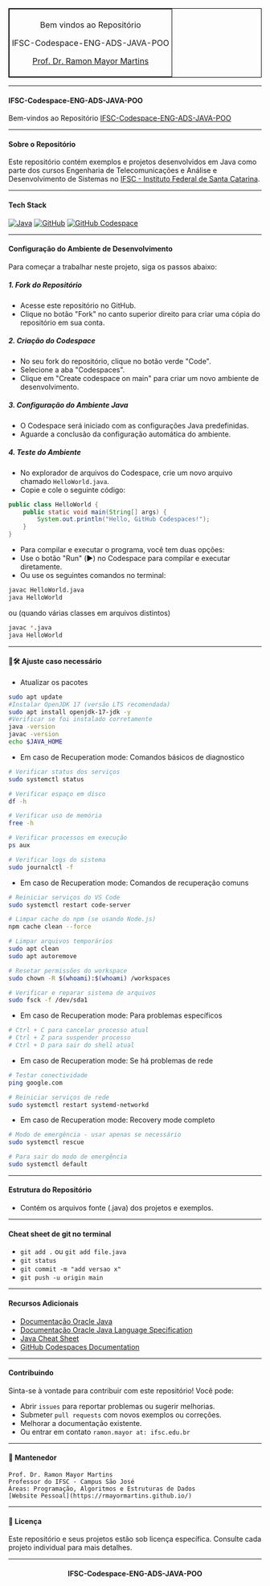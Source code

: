 <table align="center" border="1" cellpadding="5" cellspacing="0" style="border-collapse: collapse; border: 1px solid black;">
  <tr>
    <td style="border: 1px solid black; padding: 5px;">
      <p style="text-align: center;">Bem vindos ao Repositório</p>
      <p style="text-align: center;">IFSC-Codespace-ENG-ADS-JAVA-POO</p>
      <p style="text-align: center;"><a href="https://rmayormartins.github.io/" target="_blank">Prof. Dr. Ramon Mayor Martins</a></p>
    </td>
  </tr>
</table>

---

#### IFSC-Codespace-ENG-ADS-JAVA-POO

Bem-vindos ao Repositório [IFSC-Codespace-ENG-ADS-JAVA-POO](https://github.com/rmayormartins/IFSC-Codespace-ENG-ADS-JAVA-POO)

---

#### Sobre o Repositório

Este repositório contém exemplos e projetos desenvolvidos em Java como parte dos cursos Engenharia de Telecomunicações e Análise e Desenvolvimento de Sistemas no [IFSC - Instituto Federal de Santa Catarina](https://www.ifsc.edu.br/).

---

#### Tech Stack

[![Java](https://img.shields.io/badge/Java-%23ED8B00.svg?logo=openjdk&logoColor=white)](#)
[![GitHub](https://img.shields.io/badge/GitHub-%23121011.svg?logo=github&logoColor=white)](#)
[![GitHub Codespace](https://img.shields.io/badge/GitHub-Codespace-blue)](#)

---

#### Configuração do Ambiente de Desenvolvimento

Para começar a trabalhar neste projeto, siga os passos abaixo:

##### 1. Fork do Repositório

- Acesse este repositório no GitHub.
- Clique no botão "Fork" no canto superior direito para criar uma cópia do repositório em sua conta.

##### 2. Criação do Codespace

- No seu fork do repositório, clique no botão verde "Code".
- Selecione a aba "Codespaces".
- Clique em "Create codespace on main" para criar um novo ambiente de desenvolvimento.

##### 3. Configuração do Ambiente Java

- O Codespace será iniciado com as configurações Java predefinidas.
- Aguarde a conclusão da configuração automática do ambiente.

##### 4. Teste do Ambiente

- No explorador de arquivos do Codespace, crie um novo arquivo chamado `HelloWorld.java`.
- Copie e cole o seguinte código:

```java
public class HelloWorld {
    public static void main(String[] args) {
        System.out.println("Hello, GitHub Codespaces!");
    }
}
```

- Para compilar e executar o programa, você tem duas opções:
- Use o botão "Run" (▶️) no Codespace para compilar e executar diretamente.
- Ou use os seguintes comandos no terminal:

```bash
javac HelloWorld.java
java HelloWorld
```
ou (quando várias classes em arquivos distintos)
```bash
javac *.java
java HelloWorld
```
---
#### 🧰🛠️ Ajuste caso necessário

- Atualizar os pacotes
```bash
sudo apt update
#Instalar OpenJDK 17 (versão LTS recomendada)
sudo apt install openjdk-17-jdk -y
#Verificar se foi instalado corretamente
java -version
javac -version
echo $JAVA_HOME
```
- Em caso de Recuperation mode: Comandos básicos de diagnostico
```bash
# Verificar status dos serviços
sudo systemctl status

# Verificar espaço em disco
df -h

# Verificar uso de memória
free -h

# Verificar processos em execução
ps aux

# Verificar logs do sistema
sudo journalctl -f
```
- Em caso de Recuperation mode: Comandos de recuperação comuns
```bash
# Reiniciar serviços do VS Code
sudo systemctl restart code-server

# Limpar cache do npm (se usando Node.js)
npm cache clean --force

# Limpar arquivos temporários
sudo apt clean
sudo apt autoremove

# Resetar permissões do workspace
sudo chown -R $(whoami):$(whoami) /workspaces

# Verificar e reparar sistema de arquivos
sudo fsck -f /dev/sda1
```
- Em caso de Recuperation mode: Para problemas específicos
```bash
# Ctrl + C para cancelar processo atual
# Ctrl + Z para suspender processo
# Ctrl + D para sair do shell atual
```
- Em caso de Recuperation mode: Se há problemas de rede
```bash
# Testar conectividade
ping google.com

# Reiniciar serviços de rede
sudo systemctl restart systemd-networkd
```
- Em caso de Recuperation mode: Recovery mode completo
```bash
# Modo de emergência - usar apenas se necessário
sudo systemctl rescue

# Para sair do modo de emergência
sudo systemctl default
```

---

#### Estrutura do Repositório

- Contém os arquivos fonte (.java) dos projetos e exemplos.

---

#### Cheat sheet de git no terminal

- ```git add .``` ou ```git add file.java```
- ```git status```
- ```git commit -m "add versao x"```
- ```git push -u origin main```

---

#### Recursos Adicionais

- [Documentação Oracle Java](https://dev.java/learn/)
- [Documentação Oracle Java Language Specification](https://docs.oracle.com/javase/specs/jls/se22/jls22.pdf)
- [Java Cheat Sheet](https://introcs.cs.princeton.edu/java/11cheatsheet/)
- [GitHub Codespaces Documentation](https://docs.github.com/en/codespaces)

---

#### Contribuindo

Sinta-se à vontade para contribuir com este repositório! Você pode:

- Abrir ```issues``` para reportar problemas ou sugerir melhorias.
- Submeter ```pull requests``` com novos exemplos ou correções.
- Melhorar a documentação existente.
- Ou entrar em contato ```ramon.mayor at: ifsc.edu.br```

---

#### 🧰 Mantenedor
```
Prof. Dr. Ramon Mayor Martins
Professor do IFSC - Campus São José
Áreas: Programação, Algoritmos e Estruturas de Dados
[Website Pessoal](https://rmayormartins.github.io/)
```
---

#### 📝 Licença

Este repositório e seus projetos estão sob licença específica. Consulte cada projeto individual para mais detalhes.

---
<div align="center">
  
#### IFSC-Codespace-ENG-ADS-JAVA-POO

</div>


